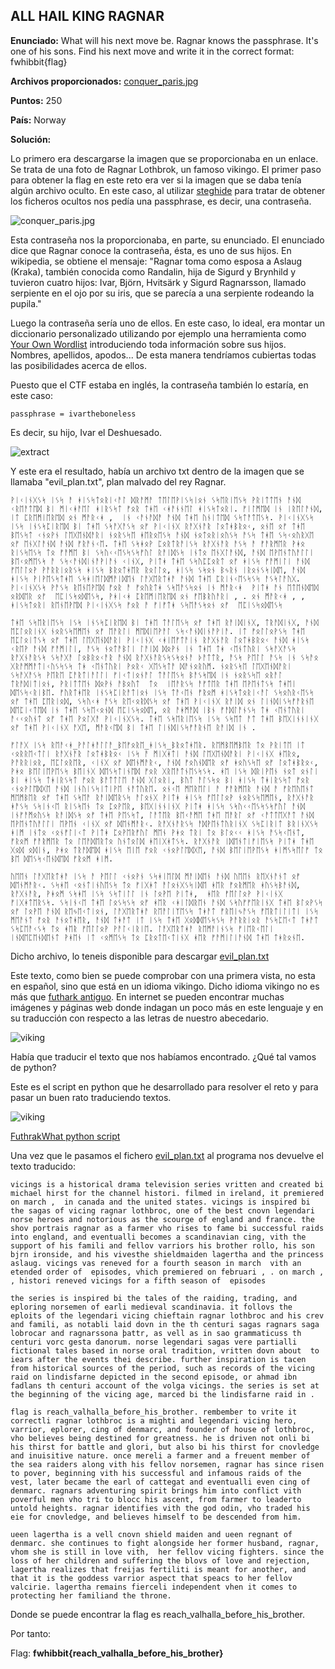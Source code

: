 ## ALL HAIL KING RAGNAR

**Enunciado:** What will his next move be. Ragnar knows the passphrase. It's one of his sons. Find his next move and write it in the correct format: fwhibbit{flag}

**Archivos proporcionados:** [conquer_paris.jpg](../archivos/kingragnar/conquer_paris.jpg)

**Puntos:** 250

**País:** Norway

**Solución:**

Lo primero era descargarse la imagen que se proporcionaba en un enlace. Se trata de una foto de Ragnar Lothbrok, un famoso vikingo. El primer paso para obtener la flag en este reto era ver si la imagen que se daba tenía algún archivo oculto. En este caso, al utilizar [steghide](http://steghide.sourceforge.net/) para tratar de obtener los ficheros ocultos nos pedía una passphrase, es decir, una contraseña.

![conquer_paris.jpg](../archivos/kingragnar/conquer_paris.jpg)

Esta contraseña nos la proporcionaba, en parte, su enunciado. El enunciado dice que Ragnar conoce la contraseña, ésta, es uno de sus hijos. En wikipedia, se obtiene el mensaje:  "Ragnar toma como esposa a Aslaug (Kraka), también conocida como Randalin, hija de Sigurd y Brynhild y tuvieron cuatro hijos: Ivar, Björn, Hvitsärk y Sigurd Ragnarsson, llamado serpiente en el ojo por su iris, que se parecía a una serpiente rodeando la pupila."

Luego la contraseña sería uno de ellos. En este caso, lo ideal, era montar un diccionario personalizado utilizando por ejemplo una herramienta como [Your Own Wordlist](https://github.com/juanvelascogomez/YOW) introduciendo toda información sobre sus hijos. Nombres, apellidos, apodos... De esta manera tendríamos cubiertas todas las posibilidades acerca de ellos.

Puesto que el CTF estaba en inglés, la contraseña también lo estaría, en este caso:

    passphrase = ivartheboneless

Es decir, su hijo, Ivar el Deshuesado.

![extract](../imagenes/kingragnar/steghide.png)

Y este era el resultado, había un archivo txt dentro de la imagen que se llamaba "evil_plan.txt", plan malvado del rey Ragnar.

    ᚹᛁᚲᛁᚾᚷᛊᛋ ᛁᛊᛋ ᚨ ᚼᛁᛊᛋᛏᛟᚱᛁᚲᚨᛚ ᛞᚱᚨᛗᚨ ᛏᛖᛚᛖᚹᛁᛊᛋᛁᛟᚾ ᛊᛋᛖᚱᛁᛖᛊᛋ ᚹᚱᛁᛏᛏᛖᚾ ᚨᚾᛞ ᚲᚱᛖᚨᛏᛖᛞ ᛒᛁ ᛗᛁᚲᚼᚨᛖᛚ ᚼᛁᚱᛊᛋᛏ ᚠᛟᚱ ᛏᚼᛖ ᚲᚼᚨᚾᚾᛖᛚ ᚼᛁᛊᛋᛏᛟᚱᛁ. ᚠᛁᛚᛗᛖᛞ ᛁᚾ ᛁᚱᛖᛚᚨᚾᛞ, ᛁᛏ ᛈᚱᛖᛗᛁᛖᚱᛖᛞ ᛟᚾ ᛗᚨᚱᚲᚼ ,  ᛁᚾ ᚲᚨᚾᚨᛞᚨ ᚨᚾᛞ ᛏᚼᛖ ᚢᚾᛁᛏᛖᛞ ᛊᛋᛏᚨᛏᛖᛊᛋ. ᚹᛁᚲᛁᚾᚷᛊᛋ ᛁᛊᛋ ᛁᚾᛊᛋᛈᛁᚱᛖᛞ ᛒᛁ ᛏᚼᛖ ᛊᛋᚨᚷᚨᛊᛋ ᛟᚠ ᚹᛁᚲᛁᚾᚷ ᚱᚨᚷᚾᚨᚱ ᛚᛟᛏᚼᛒᚱᛟᚲ, ᛟᚾᛖ ᛟᚠ ᛏᚼᛖ ᛒᛖᛊᛋᛏ ᚲᚾᛟᚹᚾ ᛚᛖᚷᛖᚾᛞᚨᚱᛁ ᚾᛟᚱᛊᛋᛖ ᚼᛖᚱᛟᛖᛊᛋ ᚨᚾᛞ ᚾᛟᛏᛟᚱᛁᛟᚢᛊᛋ ᚨᛊᛋ ᛏᚼᛖ ᛊᛋᚲᛟᚢᚱᚷᛖ ᛟᚠ ᛖᚾᚷᛚᚨᚾᛞ ᚨᚾᛞ ᚠᚱᚨᚾᚲᛖ. ᛏᚼᛖ ᛊᛋᚼᛟᚹ ᛈᛟᚱᛏᚱᚨᛁᛊᛋ ᚱᚨᚷᚾᚨᚱ ᚨᛊᛋ ᚨ ᚠᚨᚱᛗᛖᚱ ᚹᚼᛟ ᚱᛁᛊᛋᛖᛊᛋ ᛏᛟ ᚠᚨᛗᛖ ᛒᛁ ᛊᛋᚢᚲᚲᛖᛊᛋᛊᛋᚠᚢᛚ ᚱᚨᛁᛞᛊᛋ ᛁᚾᛏᛟ ᛖᚾᚷᛚᚨᚾᛞ, ᚨᚾᛞ ᛖᚹᛖᚾᛏᚢᚨᛚᛚᛁ ᛒᛖᚲᛟᛗᛖᛊᛋ ᚨ ᛊᛋᚲᚨᚾᛞᛁᚾᚨᚹᛁᚨᚾ ᚲᛁᚾᚷ, ᚹᛁᛏᚼ ᛏᚼᛖ ᛊᛋᚢᛈᛈᛟᚱᛏ ᛟᚠ ᚼᛁᛊᛋ ᚠᚨᛗᛁᛚᛁ ᚨᚾᛞ ᚠᛖᛚᛚᛟᚹ ᚹᚨᚱᚱᛁᛟᚱᛊᛋ ᚼᛁᛊᛋ ᛒᚱᛟᛏᚼᛖᚱ ᚱᛟᛚᛚᛟ, ᚼᛁᛊᛋ ᛊᛋᛟᚾ ᛒᛃᚱᚾ ᛁᚱᛟᚾᛊᛋᛁᛞᛖ, ᚨᚾᛞ ᚼᛁᛊᛋ ᚹᛁᚹᛖᛊᛋᛏᚼᛖ ᛊᛋᚼᛁᛖᛚᛞᛗᚨᛁᛞᛖᚾ ᛚᚨᚷᛖᚱᛏᚼᚨ ᚨᚾᛞ ᛏᚼᛖ ᛈᚱᛁᚾᚲᛖᛊᛋᛊᛋ ᚨᛊᛋᛚᚨᚢᚷ. ᚹᛁᚲᛁᚾᚷᛊᛋ ᚹᚨᛊᛋ ᚱᛖᚾᛖᚹᛖᛞ ᚠᛟᚱ ᚨ ᚠᛟᚢᚱᛏᚼ ᛊᛋᛖᚨᛊᛋᛟᚾ ᛁᚾ ᛗᚨᚱᚲᚼ  ᚹᛁᛏᚼ ᚨᚾ ᛖᛏᛖᚾᛞᛖᛞ ᛟᚱᛞᛖᚱ ᛟᚠ  ᛖᛈᛁᛊᛋᛟᛞᛖᛊᛋ, ᚹᚼᛁᚲᚼ ᛈᚱᛖᛗᛁᛖᚱᛖᛞ ᛟᚾ ᚠᛖᛒᚱᚢᚨᚱᛁ , . ᛟᚾ ᛗᚨᚱᚲᚼ , , ᚼᛁᛊᛋᛏᛟᚱᛁ ᚱᛖᚾᛖᚹᛖᛞ ᚹᛁᚲᛁᚾᚷᛊᛋ ᚠᛟᚱ ᚨ ᚠᛁᚠᛏᚼ ᛊᛋᛖᚨᛊᛋᛟᚾ ᛟᚠ  ᛖᛈᛁᛊᛋᛟᛞᛖᛊᛋ

    ᛏᚼᛖ ᛊᛋᛖᚱᛁᛖᛊᛋ ᛁᛊᛋ ᛁᚾᛊᛋᛈᛁᚱᛖᛞ ᛒᛁ ᛏᚼᛖ ᛏᚨᛚᛖᛊᛋ ᛟᚠ ᛏᚼᛖ ᚱᚨᛁᛞᛁᚾᚷ, ᛏᚱᚨᛞᛁᚾᚷ, ᚨᚾᛞ ᛖᛈᛚᛟᚱᛁᚾᚷ ᚾᛟᚱᛊᛋᛖᛗᛖᚾ ᛟᚠ ᛖᚨᚱᛚᛁ ᛗᛖᛞᛁᛖᚹᚨᛚ ᛊᛋᚲᚨᚾᛞᛁᚾᚨᚹᛁᚨ. ᛁᛏ ᚠᛟᛚᛚᛟᚹᛊᛋ ᛏᚼᛖ ᛖᛈᛚᛟᛁᛏᛊᛋ ᛟᚠ ᛏᚼᛖ ᛚᛖᚷᛖᚾᛞᚨᚱᛁ ᚹᛁᚲᛁᚾᚷ ᚲᚼᛁᛖᚠᛏᚨᛁᚾ ᚱᚨᚷᚾᚨᚱ ᛚᛟᛏᚼᛒᚱᛟᚲ ᚨᚾᛞ ᚼᛁᛊᛋ ᚲᚱᛖᚹ ᚨᚾᛞ ᚠᚨᛗᛁᛚᛁ, ᚨᛊᛋ ᚾᛟᛏᚨᛒᛚᛁ ᛚᚨᛁᛞ ᛞᛟᚹᚾ ᛁᚾ ᛏᚼᛖ ᛏᚼ ᚲᛖᚾᛏᚢᚱᛁ ᛊᛋᚨᚷᚨᛊᛋ ᚱᚨᚷᚾᚨᚱᛊᛋ ᛊᛋᚨᚷᚨ ᛚᛟᛒᚱᛟᚲᚨᚱ ᚨᚾᛞ ᚱᚨᚷᚾᚨᚱᛊᛋᛊᛋᛟᚾᚨ ᚦᚨᛏᛏᚱ, ᚨᛊᛋ ᚹᛖᛚᛚ ᚨᛊᛋ ᛁᚾ ᛊᛋᚨᛟ ᚷᚱᚨᛗᛗᚨᛏᛁᚲᚢᛊᛋᛊᛋ ᛏᚼ ᚲᛖᚾᛏᚢᚱᛁ ᚹᛟᚱᚲ ᚷᛖᛊᛋᛏᚨ ᛞᚨᚾᛟᚱᚢᛗ. ᚾᛟᚱᛊᛋᛖ ᛚᛖᚷᛖᚾᛞᚨᚱᛁ ᛊᛋᚨᚷᚨᛊᛋ ᚹᛖᚱᛖ ᛈᚨᚱᛏᛁᚨᛚᛚᛁ ᚠᛁᚲᛏᛁᛟᚾᚨᛚ ᛏᚨᛚᛖᛊᛋ ᛒᚨᛊᛋᛖᛞ ᛁᚾ ᚾᛟᚱᛊᛋᛖ ᛟᚱᚨᛚ ᛏᚱᚨᛞᛁᛏᛁᛟᚾ, ᚹᚱᛁᛏᛏᛖᚾ ᛞᛟᚹᚾ ᚨᛒᛟᚢᛏ  ᛏᛟ  ᛁᛖᚨᚱᛊᛋ ᚨᚠᛏᛖᚱ ᛏᚼᛖ ᛖᚹᛖᚾᛏᛊᛋ ᛏᚼᛖᛁ ᛞᛖᛊᛋᚲᚱᛁᛒᛖ. ᚠᚢᚱᛏᚼᛖᚱ ᛁᚾᛊᛋᛈᛁᚱᚨᛏᛁᛟᚾ ᛁᛊᛋ ᛏᚨᚲᛖᚾ ᚠᚱᛟᛗ ᚼᛁᛊᛋᛏᛟᚱᛁᚲᚨᛚ ᛊᛋᛟᚢᚱᚲᛖᛊᛋ ᛟᚠ ᛏᚼᛖ ᛈᛖᚱᛁᛟᛞ, ᛊᛋᚢᚲᚼ ᚨᛊᛋ ᚱᛖᚲᛟᚱᛞᛊᛋ ᛟᚠ ᛏᚼᛖ ᚹᛁᚲᛁᚾᚷ ᚱᚨᛁᛞ ᛟᚾ ᛚᛁᚾᛞᛁᛊᛋᚠᚨᚱᚾᛖ ᛞᛖᛈᛁᚲᛏᛖᛞ ᛁᚾ ᛏᚼᛖ ᛊᛋᛖᚲᛟᚾᛞ ᛖᛈᛁᛊᛋᛟᛞᛖ, ᛟᚱ ᚨᚼᛗᚨᛞ ᛁᛒᚾ ᚠᚨᛞᛚᚨᚾᛊᛋ ᛏᚼ ᚲᛖᚾᛏᚢᚱᛁ ᚨᚲᚲᛟᚢᚾᛏ ᛟᚠ ᛏᚼᛖ ᚹᛟᛚᚷᚨ ᚹᛁᚲᛁᚾᚷᛊᛋ. ᛏᚼᛖ ᛊᛋᛖᚱᛁᛖᛊᛋ ᛁᛊᛋ ᛊᛋᛖᛏ ᚨᛏ ᛏᚼᛖ ᛒᛖᚷᛁᚾᚾᛁᚾᚷ ᛟᚠ ᛏᚼᛖ ᚹᛁᚲᛁᚾᚷ ᚨᚷᛖ, ᛗᚨᚱᚲᛖᛞ ᛒᛁ ᛏᚼᛖ ᛚᛁᚾᛞᛁᛊᛋᚠᚨᚱᚾᛖ ᚱᚨᛁᛞ ᛁᚾ .

    ᚠᛚᚨᚷ ᛁᛊᛋ ᚱᛖᚨᚲᚼ_ᚹᚨᛚᚼᚨᛚᛚᚨ_ᛒᛖᚠᛟᚱᛖ_ᚼᛁᛊᛋ_ᛒᚱᛟᛏᚼᛖᚱ. ᚱᛖᛗᛒᛖᛗᛒᛖᚱ ᛏᛟ ᚹᚱᛁᛏᛖ ᛁᛏ ᚲᛟᚱᚱᛖᚲᛏᛚᛁ ᚱᚨᚷᚾᚨᚱ ᛚᛟᛏᚼᛒᚱᛟᚲ ᛁᛊᛋ ᚨ ᛗᛁᚷᚼᛏᛁ ᚨᚾᛞ ᛚᛖᚷᛖᚾᛞᚨᚱᛁ ᚹᛁᚲᛁᚾᚷ ᚼᛖᚱᛟ, ᚹᚨᚱᚱᛁᛟᚱ, ᛖᛈᛚᛟᚱᛖᚱ, ᚲᛁᚾᚷ ᛟᚠ ᛞᛖᚾᛗᚨᚱᚲ, ᚨᚾᛞ ᚠᛟᚢᚾᛞᛖᚱ ᛟᚠ ᚼᛟᚢᛊᛋᛖ ᛟᚠ ᛚᛟᛏᚼᛒᚱᛟᚲ, ᚹᚼᛟ ᛒᛖᛚᛁᛖᚹᛖᛊᛋ ᛒᛖᛁᚾᚷ ᛞᛖᛊᛋᛏᛁᚾᛖᛞ ᚠᛟᚱ ᚷᚱᛖᚨᛏᚾᛖᛊᛋᛊᛋ. ᚼᛖ ᛁᛊᛋ ᛞᚱᛁᚹᛖᚾ ᚾᛟᛏ ᛟᚾᛚᛁ ᛒᛁ ᚼᛁᛊᛋ ᛏᚼᛁᚱᛊᛋᛏ ᚠᛟᚱ ᛒᚨᛏᛏᛚᛖ ᚨᚾᛞ ᚷᛚᛟᚱᛁ, ᛒᚢᛏ ᚨᛚᛊᛋᛟ ᛒᛁ ᚼᛁᛊᛋ ᛏᚼᛁᚱᛊᛋᛏ ᚠᛟᚱ ᚲᚾᛟᚹᛚᛖᛞᚷᛖ ᚨᚾᛞ ᛁᚾᚢᛁᛊᛋᛁᛏᛁᚹᛖ ᚾᚨᛏᚢᚱᛖ. ᛟᚾᚲᛖ ᛗᛖᚱᛖᛚᛁ ᚨ ᚠᚨᚱᛗᛖᚱ ᚨᚾᛞ ᚨ ᚠᚱᛖᚢᛖᚾᛏ ᛗᛖᛗᛒᛖᚱ ᛟᚠ ᛏᚼᛖ ᛊᛋᛖᚨ ᚱᚨᛁᛞᛖᚱᛊᛋ ᚨᛚᛟᚾᚷ ᚹᛁᛏᚼ ᚼᛁᛊᛋ ᚠᛖᛚᛚᛟᚹ ᚾᛟᚱᛊᛋᛖᛗᛖᚾ, ᚱᚨᚷᚾᚨᚱ ᚼᚨᛊᛋ ᛊᛋᛁᚾᚲᛖ ᚱᛁᛊᛋᛖᚾ ᛏᛟ ᛈᛟᚹᛖᚱ, ᛒᛖᚷᛁᚾᚾᛁᚾᚷ ᚹᛁᛏᚼ ᚼᛁᛊᛋ ᛊᛋᚢᚲᚲᛖᛊᛋᛊᛋᚠᚢᛚ ᚨᚾᛞ ᛁᚾᚠᚨᛗᛟᚢᛊᛋ ᚱᚨᛁᛞᛊᛋ ᛟᚠ ᛏᚼᛖ ᚹᛖᛊᛋᛏ, ᛚᚨᛏᛖᚱ ᛒᛖᚲᚨᛗᛖ ᛏᚼᛖ ᛖᚨᚱᛚ ᛟᚠ ᚲᚨᛏᛏᛖᚷᚨᛏ ᚨᚾᛞ ᛖᚹᛖᚾᛏᚢᚨᛚᛚᛁ ᛖᚹᛖᚾ ᚲᛁᚾᚷ ᛟᚠ ᛞᛖᚾᛗᚨᚱᚲ. ᚱᚨᚷᚾᚨᚱᛊᛋ ᚨᛞᚹᛖᚾᛏᚢᚱᛁᚾᚷ ᛊᛋᛈᛁᚱᛁᛏ ᛒᚱᛁᚾᚷᛊᛋ ᚼᛁᛗ ᛁᚾᛏᛟ ᚲᛟᚾᚠᛚᛁᚲᛏ ᚹᛁᛏᚼ ᛈᛟᚹᛖᚱᚠᚢᛚ ᛗᛖᚾ ᚹᚼᛟ ᛏᚱᛁ ᛏᛟ ᛒᛚᛟᚲᚲ ᚼᛁᛊᛋ ᚨᛊᛋᚲᛖᚾᛏ, ᚠᚱᛟᛗ ᚠᚨᚱᛗᛖᚱ ᛏᛟ ᛚᛖᚨᛞᛖᚱᛏᛟ ᚢᚾᛏᛟᛚᛞ ᚼᛖᛁᚷᚼᛏᛊᛋ. ᚱᚨᚷᚾᚨᚱ ᛁᛞᛖᚾᛏᛁᚠᛁᛖᛊᛋ ᚹᛁᛏᚼ ᛏᚼᛖ ᚷᛟᛞ ᛟᛞᛁᚾ, ᚹᚼᛟ ᛏᚱᚨᛞᛖᛞ ᚼᛁᛊᛋ ᛖᛁᛖ ᚠᛟᚱ ᚲᚾᛟᚹᛚᛖᛞᚷᛖ, ᚨᚾᛞ ᛒᛖᛚᛁᛖᚹᛖᛊᛋ ᚼᛁᛗᛊᛋᛖᛚᚠ ᛏᛟ ᛒᛖ ᛞᛖᛊᛋᚲᛖᚾᛞᛖᛞ ᚠᚱᛟᛗ ᚼᛁᛗ.

    ᚢᛖᛖᚾ ᛚᚨᚷᛖᚱᛏᚼᚨ ᛁᛊᛋ ᚨ ᚹᛖᛚᛚ ᚲᚾᛟᚹᚾ ᛊᛋᚼᛁᛖᛚᛞ ᛗᚨᛁᛞᛖᚾ ᚨᚾᛞ ᚢᛖᛖᚾ ᚱᛖᚷᚾᚨᚾᛏ ᛟᚠ ᛞᛖᚾᛗᚨᚱᚲ. ᛊᛋᚼᛖ ᚲᛟᚾᛏᛁᚾᚢᛖᛊᛋ ᛏᛟ ᚠᛁᚷᚼᛏ ᚨᛚᛟᚾᚷᛊᛋᛁᛞᛖ ᚼᛖᚱ ᚠᛟᚱᛗᛖᚱ ᚼᚢᛊᛋᛒᚨᚾᛞ, ᚱᚨᚷᚾᚨᚱ, ᚹᚼᛟᛗ ᛊᛋᚼᛖ ᛁᛊᛋ ᛊᛋᛏᛁᛚᛚ ᛁᚾ ᛚᛟᚹᛖ ᚹᛁᛏᚼ,  ᚼᛖᚱ ᚠᛖᛚᛚᛟᚹ ᚹᛁᚲᛁᚾᚷ ᚠᛁᚷᚼᛏᛖᚱᛊᛋ. ᛊᛋᛁᚾᚲᛖ ᛏᚼᛖ ᛚᛟᛊᛋᛊᛋ ᛟᚠ ᚼᛖᚱ ᚲᚼᛁᛚᛞᚱᛖᚾ ᚨᚾᛞ ᛊᛋᚢᚠᚠᛖᚱᛁᚾᚷ ᛏᚼᛖ ᛒᛚᛟᚹᛊᛋ ᛟᚠ ᛚᛟᚹᛖ ᚨᚾᛞ ᚱᛖᛃᛖᚲᛏᛁᛟᚾ, ᛚᚨᚷᛖᚱᛏᚼᚨ ᚱᛖᚨᛚᛁᛉᛖᛊᛋ ᛏᚼᚨᛏ ᚠᚱᛖᛁᛃᚨᛊᛋ ᚠᛖᚱᛏᛁᛚᛁᛏᛁ ᛁᛊᛋ ᛗᛖᚨᚾᛏ ᚠᛟᚱ ᚨᚾᛟᛏᚼᛖᚱ, ᚨᚾᛞ ᛏᚼᚨᛏ ᛁᛏ ᛁᛊᛋ ᛏᚼᛖ ᚷᛟᛞᛞᛖᛊᛋᛊᛋ ᚹᚨᚱᚱᛁᛟᚱ ᚨᛊᛋᛈᛖᚲᛏ ᛏᚼᚨᛏ ᛊᛋᛈᛖᚨᚲᛊᛋ ᛏᛟ ᚼᛖᚱ ᚠᛖᛚᛚᛟᚹ ᚹᚨᛚᚲᛁᚱᛁᛖ. ᛚᚨᚷᛖᚱᛏᚼᚨ ᚱᛖᛗᚨᛁᚾᛊᛋ ᚠᛁᛖᚱᚲᛖᛚᛁ ᛁᚾᛞᛖᛈᛖᚾᛞᛖᚾᛏ ᚹᚼᛖᚾ ᛁᛏ ᚲᛟᛗᛖᛊᛋ ᛏᛟ ᛈᚱᛟᛏᛖᚲᛏᛁᚾᚷ ᚼᛖᚱ ᚠᚨᛗᛁᛚᛁᚨᚾᛞ ᛏᚼᛖ ᛏᚼᚱᛟᚾᛖ.

Dicho archivo, lo teneis disponible para descargar [evil_plan.txt](../archivos/kingragnar/evil_plan.txt)

Este texto, como bien se puede comprobar con una primera vista, no esta en español, sino que está en un idioma vikingo. Dicho idioma vikingo no es más que [futhark antiguo](https://es.wikipedia.org/wiki/Futhark_antiguo). En internet se pueden encontrar muchas imágenes y páginas web donde indagan un poco más en este lenguaje y en su traducción con respecto a las letras de nuestro abecedario.

![viking](../imagenes/kingragnar/viking.gif)

Había que traducir el texto que nos habíamos encontrado. ¿Qué tal vamos de python?

Este es el script en python que he desarrollado para resolver el reto y para pasar un buen rato traduciendo textos.

![viking](../imagenes/kingragnar/logo.png)

[FuthrakWhat python script](https://github.com/juanvelascogomez/futharkwhat)

Una vez que le pasamos el fichero [evil_plan.txt](../archivos/kingragnar/evil_plan.txt) al programa nos devuelve el texto traducido:

    vicings is a historical drama television series vritten and created bi michael hirst for the channel histori. filmed in ireland, it premiered on march ,  in canada and the united states. vicings is inspired bi the sagas of vicing ragnar lothbroc, one of the best cnovn legendari norse heroes and notorious as the scourge of england and france. the shov portrais ragnar as a farmer vho rises to fame bi successful raids into england, and eventualli becomes a scandinavian cing, vith the support of his famili and fellov varriors his brother rollo, his son bjrn ironside, and his vivesthe shieldmaiden lagertha and the princess aslaug. vicings vas reneved for a fourth season in march  vith an etended order of  episodes, vhich premiered on februari , . on march , , histori reneved vicings for a fifth season of  episodes

    the series is inspired bi the tales of the raiding, trading, and eploring norsemen of earli medieval scandinavia. it follovs the eploits of the legendari vicing chieftain ragnar lothbroc and his crev and famili, as notabli laid dovn in the th centuri sagas ragnars saga lobrocar and ragnarssona þattr, as vell as in sao grammaticuss th centuri vorc gesta danorum. norse legendari sagas vere partialli fictional tales based in norse oral tradition, vritten dovn about  to  iears after the events thei describe. further inspiration is tacen from historical sources of the period, such as records of the vicing raid on lindisfarne depicted in the second episode, or ahmad ibn fadlans th centuri account of the volga vicings. the series is set at the beginning of the vicing age, marced bi the lindisfarne raid in .

    flag is reach_valhalla_before_his_brother. rembember to vrite it correctli ragnar lothbroc is a mighti and legendari vicing hero, varrior, eplorer, cing of denmarc, and founder of house of lothbroc, vho believes being destined for greatness. he is driven not onli bi his thirst for battle and glori, but also bi his thirst for cnovledge and inuisitive nature. once mereli a farmer and a freuent member of the sea raiders along vith his fellov norsemen, ragnar has since risen to pover, beginning vith his successful and infamous raids of the vest, later became the earl of cattegat and eventualli even cing of denmarc. ragnars adventuring spirit brings him into conflict vith poverful men vho tri to blocc his ascent, from farmer to leaderto untold heights. ragnar identifies vith the god odin, vho traded his eie for cnovledge, and believes himself to be descended from him.

    ueen lagertha is a vell cnovn shield maiden and ueen regnant of denmarc. she continues to fight alongside her former husband, ragnar, vhom she is still in love vith,  her fellov vicing fighters. since the loss of her children and suffering the blovs of love and rejection, lagertha realizes that freijas fertiliti is meant for another, and that it is the goddess varrior aspect that speacs to her fellov valcirie. lagertha remains fierceli independent vhen it comes to protecting her familiand the throne.

Donde se puede encontrar la flag es reach_valhalla_before_his_brother.

Por tanto:

Flag: **fwhibbit{reach_valhalla_before_his_brother}**
